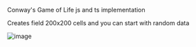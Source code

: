 Conway's Game of Life js and ts implementation

Creates field 200x200 cells and you can start with random data

![image](https://github.com/user-attachments/assets/be23d91f-356f-4894-9035-76ce12e5cb98)
